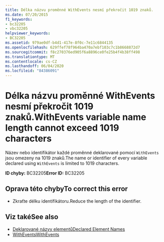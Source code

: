 ```yaml
---
title: Délka názvu proměnné WithEvents nesmí překročit 1019 znaků.
ms.date: 07/20/2015
f1_keywords:
- bc32205
- vbc32205
helpviewer_keywords:
- BC32205
ms.assetid: 979ae0df-b4d1-417e-8f0c-7e11c6844135
ms.openlocfilehash: 629ffef78f964ba470a7ebf103c7c1b8668872d7
ms.sourcegitcommit: f8c270376ed905f6a8896ce0fe25b4f4b38ff498
ms.translationtype: MT
ms.contentlocale: cs-CZ
ms.lasthandoff: 06/04/2020
ms.locfileid: "84386091"
---
```

# <a name="withevents-variable-name-length-cannot-exceed-1019-characters"></a><span data-ttu-id="53717-102">Délka názvu proměnné WithEvents nesmí překročit 1019 znaků.</span><span class="sxs-lookup"><span data-stu-id="53717-102">WithEvents variable name length cannot exceed 1019 characters</span></span>
<span data-ttu-id="53717-103">Název nebo identifikátor každé proměnné deklarované pomocí `WithEvents` jsou omezeny na 1019 znaků.</span><span class="sxs-lookup"><span data-stu-id="53717-103">The name or identifier of every variable declared using `WithEvents` is limited to 1019 characters.</span></span>  
  
 <span data-ttu-id="53717-104">**ID chyby:** BC32205</span><span class="sxs-lookup"><span data-stu-id="53717-104">**Error ID:** BC32205</span></span>  
  
## <a name="to-correct-this-error"></a><span data-ttu-id="53717-105">Oprava této chyby</span><span class="sxs-lookup"><span data-stu-id="53717-105">To correct this error</span></span>  
  
- <span data-ttu-id="53717-106">Zkraťte délku identifikátoru.</span><span class="sxs-lookup"><span data-stu-id="53717-106">Reduce the length of the identifier.</span></span>  
  
## <a name="see-also"></a><span data-ttu-id="53717-107">Viz také</span><span class="sxs-lookup"><span data-stu-id="53717-107">See also</span></span>

- [<span data-ttu-id="53717-108">Deklarované názvy elementů</span><span class="sxs-lookup"><span data-stu-id="53717-108">Declared Element Names</span></span>](../programming-guide/language-features/declared-elements/declared-element-names.md)
- [<span data-ttu-id="53717-109">WithEvents</span><span class="sxs-lookup"><span data-stu-id="53717-109">WithEvents</span></span>](../language-reference/modifiers/withevents.md)
